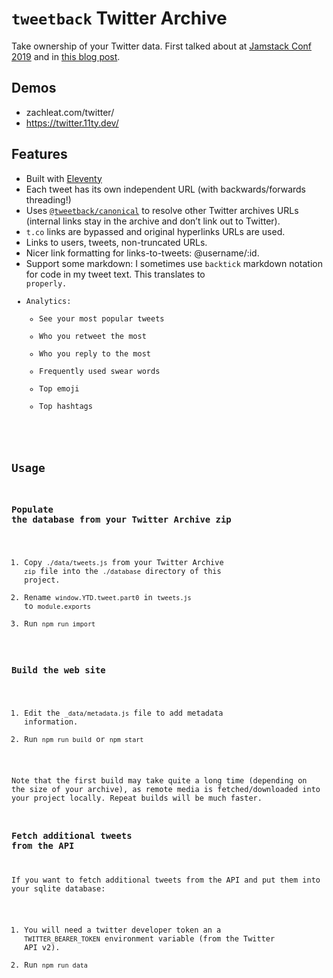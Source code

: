 # `tweetback` Twitter Archive

Take ownership of your Twitter data. First talked about at [Jamstack Conf 2019](https://www.zachleat.com/web/own-your-content/) and in [this blog post](https://www.zachleat.com/web/own-my-tweets/).

## Demos

* zachleat.com/twitter/
* https://twitter.11ty.dev/

## Features

* Built with [Eleventy](https://www.11ty.dev/)
* Each tweet has its own independent URL (with backwards/forwards threading!)
* Uses [`@tweetback/canonical`](https://github.com/tweetback/tweetback-canonical) to resolve other Twitter archives URLs (internal links stay in the archive and don’t link out to Twitter).
* `t.co` links are bypassed and original hyperlinks URLs are used.
* Links to users, tweets, non-truncated URLs.
* Nicer link formatting for links-to-tweets: @username/:id.
* Support some markdown: I sometimes use `backtick` markdown notation for code in my tweet text. This translates to <code> properly.
* Analytics:
	* See your most popular tweets
	* Who you retweet the most
	* Who you reply to the most
	* Frequently used swear words
	* Top emoji
	* Top hashtags

## Usage

### Populate the database from your Twitter Archive zip

1. Copy `./data/tweets.js` from your Twitter Archive `zip` file into the `./database` directory of this project.
1. Rename `window.YTD.tweet.part0` in `tweets.js` to `module.exports`
1. Run `npm run import`

### Build the web site

1. Edit the `_data/metadata.js` file to add metadata information.
1. Run `npm run build` or `npm start`

Note that the first build may take quite a long time (depending on the size of your archive), as remote media is fetched/downloaded into your project locally. Repeat builds will be much faster.

### Fetch additional tweets from the API

If you want to fetch additional tweets from the API and put them into your sqlite database:

1. You will need a twitter developer token an a `TWITTER_BEARER_TOKEN` environment variable (from the Twitter API v2).
1. Run `npm run data`


